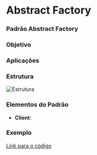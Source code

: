 # Abstract Factory 

### Padrão Abstract Factory

### Objetivo

### Aplicações

### Estrutura
![Estrutura](https://refactoring.guru/images/patterns/diagrams/abstract-factory/structure.png)

### Elementos do Padrão

- **Client**:

### Exemplo
[Link para o código]()
